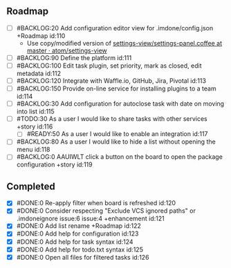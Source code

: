 Roadmap
----
- [ ] #BACKLOG:20 Add configuration editor view for .imdone/config.json +Roadmap id:110
  - Use copy/modified version of [settings-view/settings-panel.coffee at master · atom/settings-view](https://github.com/atom/settings-view/blob/master/lib/settings-panel.coffee)
- [ ] #BACKLOG:90 Define the platform id:111
- [ ] #BACKLOG:100 Edit task plugin, set priority, mark as closed, edit metadata id:112
- [ ] #BACKLOG:120 Integrate with Waffle.io, GitHub, Jira, Pivotal id:113
- [ ] #BACKLOG:150 Provide on-line service for installing plugins to a team id:114
- [ ] #BACKLOG:30 Add configuration for autoclose task with date on moving into list id:115
- [ ] #TODO:30 As a user I would like to share tasks with other services +story id:116
  - [ ] #READY:50 As a user I would like to enable an integration id:117
- [ ] #BACKLOG:80 As a user I would like to hide a list without opening the menu id:118
- [ ] #BACKLOG:0 AAUIWLT click a button on the board to open the package configuration +story id:119

Completed
----
- [x] #DONE:0 Re-apply filter when board is refreshed id:120
- [x] #DONE:0 Consider respecting "Exclude VCS ignored paths" or .imdoneignore issue:6 issue:4 +enhancement id:121
- [x] #DONE:0 Add list rename +Roadmap id:122
- [x] #DONE:0 Add help for configuration id:123
- [x] #DONE:0 Add help for task syntax id:124
- [x] #DONE:0 Add help for todo.txt syntax id:125
- [x] #DONE:0 Open all files for filtered tasks id:126
